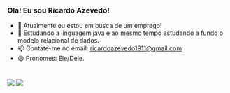 ### Olá! Eu sou Ricardo Azevedo!



- 🔭 Atualmente eu estou em busca de um emprego!
- 🌱 Estudando a linguagem java e ao mesmo tempo estudando a fundo o modelo relacional de dados.
- 📫 Contate-me no email: ricardoazevedo1911@gmail.com
- 😄 Pronomes: Ele/Dele.
#
<div> 
  <a href="https://www.linkedin.com/in/ricardoo-azevedo/" target="_blank"><img src="https://img.shields.io/badge/-LinkedIn-%230077B5?style=for-the-badge&logo=linkedin&logoColor=white" target="_blank"></a>
  <a href="https://www.instagram.com/ricaardo_azeveedo/" target="_blank"><img src="https://img.shields.io/badge/-Instagram-%23E4405F?style=for-the-badge&logo=instagram&logoColor=white" target="_blank"></a>
</div>

